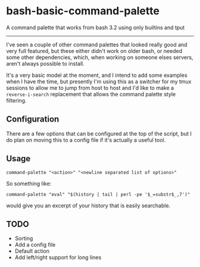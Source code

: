 # bash-basic-command-palette
A command palette that works from bash 3.2 using only builtins and tput

---

I've seen a couple of other command palettes that looked really good and very full featured, but these either didn't work on older bash, or needed some other dependencies, which, when working on someone elses servers, aren't always possible to install.

It's a very basic model at the moment, and I intend to add some examples when I have the time, but presently I'm using this as a switcher for my tmux sessions to allow me to jump from host to host and I'd like to make a `reverse-i-search` replacement that allows the command palette style filtering.

## Configuration

There are a few options that can be configured at the top of the script, but I do plan on moving this to a config file if it's actually a useful tool.

## Usage

    command-palette "<action>" "<newline separated list of options>"

So something like:

    command-palette "eval" "$(history | tail | perl -pe '$_=substr$_,7')"

would give you an excerpt of your history that is easily searchable.

## TODO

- Sorting
- Add a config file
- Default action
- Add left/right support for long lines
